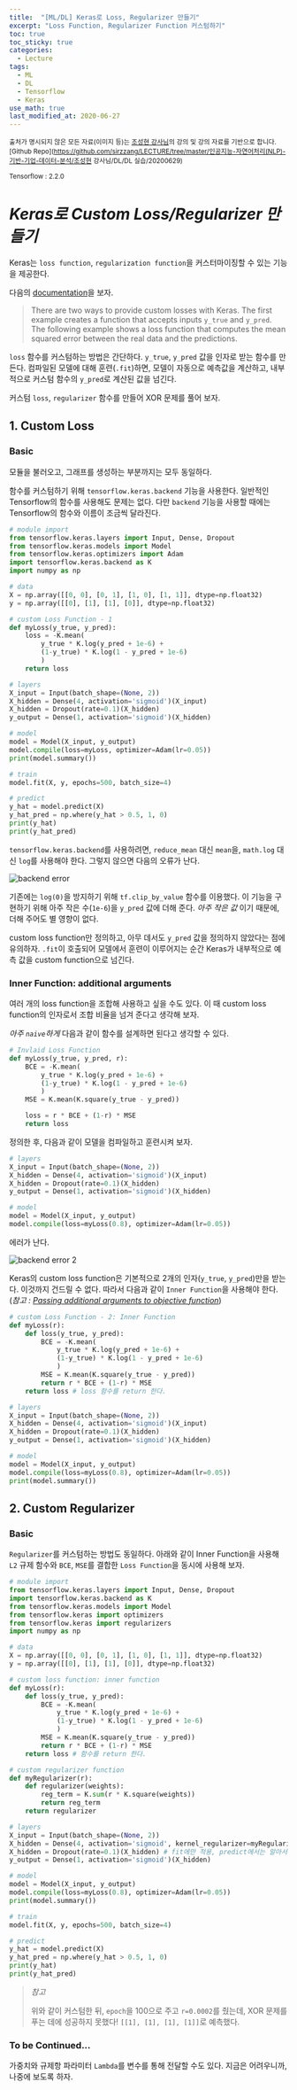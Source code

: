 ```yaml
---
title:  "[ML/DL] Keras로 Loss, Regularizer 만들기"
excerpt: "Loss Function, Regularizer Function 커스텀하기"
toc: true
toc_sticky: true
categories:
  - Lecture
tags:
  - ML
  - DL
  - Tensorflow
  - Keras
use_math: true
last_modified_at: 2020-06-27
---
```




<sup>출처가 명시되지 않은 모든 자료(이미지 등)는 [조성현 강사님](https://blog.naver.com/chunjein)의 강의 및 강의 자료를 기반으로 합니다.</sup> <sup>[Github Repo](https://github.com/sirzzang/LECTURE/tree/master/인공지능-자연어처리(NLP)-기반-기업-데이터-분석/조성현 강사님/DL/DL 실습/20200629)</sup>

<sup>Tensorflow : 2.2.0</sup>

# _Keras로 Custom Loss/Regularizer 만들기_



 Keras는 `loss function`, `regularization function`을 커스터마이징할 수 있는 기능을 제공한다.



 다음의 [documentation](https://www.tensorflow.org/guide/keras/train_and_evaluate#custom_losses)을 보자.

> There are two ways to provide custom losses with Keras. The first example creates a function that accepts inputs `y_true` and `y_pred`. The following example shows a loss function that computes the mean squared error between the real data and the predictions.



 `loss` 함수를 커스텀하는 방법은 간단하다. `y_true`, `y_pred` 값을 인자로 받는 함수를 만든다. 컴파일된 모델에 대해 훈련(`.fit`)하면, 모델이 자동으로 예측값을 계산하고, 내부적으로 커스텀 함수의 `y_pred`로 계산된 값을 넘긴다.



 커스텀 `loss`, `regularizer` 함수를 만들어 XOR 문제를 풀어 보자.



## 1. Custom Loss



### Basic



 모듈을 불러오고, 그래프를 생성하는 부분까지는 모두 동일하다. 

 함수를 커스텀하기 위해 `tensorflow.keras.backend` 기능을 사용한다. 일반적인 Tensorflow의 함수를 사용해도 문제는 없다. 다만 `backend` 기능을 사용할 때에는 Tensorflow의 함수와 이름이 조금씩 달라진다.



```python
# module import
from tensorflow.keras.layers import Input, Dense, Dropout
from tensorflow.keras.models import Model
from tensorflow.keras.optimizers import Adam
import tensorflow.keras.backend as K
import numpy as np

# data
X = np.array([[0, 0], [0, 1], [1, 0], [1, 1]], dtype=np.float32)
y = np.array([[0], [1], [1], [0]], dtype=np.float32)

# custom Loss Function - 1
def myLoss(y_true, y_pred):
    loss = -K.mean(
        y_true * K.log(y_pred + 1e-6) +
        (1-y_true) * K.log(1 - y_pred + 1e-6)
        )
    return loss

# layers
X_input = Input(batch_shape=(None, 2))
X_hidden = Dense(4, activation='sigmoid')(X_input) 
X_hidden = Dropout(rate=0.1)(X_hidden)
y_output = Dense(1, activation='sigmoid')(X_hidden)

# model
model = Model(X_input, y_output)
model.compile(loss=myLoss, optimizer=Adam(lr=0.05))
print(model.summary())

# train
model.fit(X, y, epochs=500, batch_size=4)

# predict
y_hat = model.predict(X)
y_hat_pred = np.where(y_hat > 0.5, 1, 0)
print(y_hat)
print(y_hat_pred)
```





 `tensorflow.keras.backend`를 사용하려면, `reduce_mean` 대신 `mean`을, `math.log` 대신 `log`를 사용해야 한다. 그렇지 않으면 다음의 오류가 난다.

![backend error]({{site.url}}/assets/images/backend-error.png)



  기존에는 `log(0)`을 방지하기 위해 `tf.clip_by_value` 함수를 이용했다. 이 기능을 구현하기 위해 아주 작은 수(`1e-6`)을 `y_pred` 값에 더해 준다. *아주 작은 값* 이기 때문에, 더해 주어도 별 영향이 없다. 

 

 custom loss function만 정의하고, 아무 데서도 `y_pred` 값을 정의하지 않았다는 점에 유의하자. `.fit`이 호출되어 모델에서 훈련이 이루어지는 순간 Keras가 내부적으로 예측 값을 custom function으로 넘긴다.





### Inner Function: additional arguments



 여러 개의 loss function을 조합해 사용하고 싶을 수도 있다. 이 때 custom loss function의 인자로서 조합 비율을 넘겨 준다고 생각해 보자.



 *아주 `naive`하게*  다음과 같이 함수를 설계하면 된다고 생각할 수 있다.

```python
# Invlaid Loss Function
def myLoss(y_true, y_pred, r):    
    BCE = -K.mean(
        y_true * K.log(y_pred + 1e-6) +
        (1-y_true) * K.log(1 - y_pred + 1e-6)
        )
    MSE = K.mean(K.square(y_true - y_pred))

    loss = r * BCE + (1-r) * MSE
    return loss
```



 정의한 후, 다음과 같이 모델을 컴파일하고 훈련시켜 보자.

```python
# layers
X_input = Input(batch_shape=(None, 2))
X_hidden = Dense(4, activation='sigmoid')(X_input)
X_hidden = Dropout(rate=0.1)(X_hidden)
y_output = Dense(1, activation='sigmoid')(X_hidden)

# model
model = Model(X_input, y_output)
model.compile(loss=myLoss(0.8), optimizer=Adam(lr=0.05))
```



  에러가 난다. 

![backend error 2]({{site.url}}/assets/images/backend-error2.png)



  Keras의 custom loss function은 기본적으로 2개의 인자(`y_true`, `y_pred`)만을 받는다. 이것까지 건드릴 수 없다. 따라서 다음과 같이 `Inner Function`을 사용해야 한다.(*참고 : [Passing additional arguments to objective function](https://github.com/keras-team/keras/issues/2121)*)



```python
# custom Loss Function - 2: Inner Function
def myLoss(r):
    def loss(y_true, y_pred):    
        BCE = -K.mean(
            y_true * K.log(y_pred + 1e-6) +
            (1-y_true) * K.log(1 - y_pred + 1e-6)
            )
        MSE = K.mean(K.square(y_true - y_pred))
        return r * BCE + (1-r) * MSE
    return loss # loss 함수를 return 한다.

# layers
X_input = Input(batch_shape=(None, 2))
X_hidden = Dense(4, activation='sigmoid')(X_input)
X_hidden = Dropout(rate=0.1)(X_hidden)
y_output = Dense(1, activation='sigmoid')(X_hidden)

# model
model = Model(X_input, y_output)
model.compile(loss=myLoss(0.8), optimizer=Adam(lr=0.05))
print(model.summary())
```





## 2. Custom Regularizer



### Basic



 `Regularizer`를 커스텀하는 방법도 동일하다. 아래와 같이 Inner Function을 사용해 `L2` 규제 함수와 `BCE`, `MSE`를 결합한 `Loss Function`을 동시에 사용해 보자.



```python
# module import
from tensorflow.keras.layers import Input, Dense, Dropout
import tensorflow.keras.backend as K
from tensorflow.keras.models import Model
from tensorflow.keras import optimizers
from tensorflow.keras import regularizers
import numpy as np

# data
X = np.array([[0, 0], [0, 1], [1, 0], [1, 1]], dtype=np.float32)
y = np.array([[0], [1], [1], [0]], dtype=np.float32)

# custom loss function: inner function
def myLoss(r):
    def loss(y_true, y_pred):    
        BCE = -K.mean(
            y_true * K.log(y_pred + 1e-6) +
            (1-y_true) * K.log(1 - y_pred + 1e-6)
            )
        MSE = K.mean(K.square(y_true - y_pred))
        return r * BCE + (1-r) * MSE
    return loss # 함수를 return 한다.

# custom regularizer function
def myRegularizer(r):
    def regularizer(weights):
        reg_term = K.sum(r * K.square(weights))
        return reg_term
    return regularizer

# layers
X_input = Input(batch_shape=(None, 2))
X_hidden = Dense(4, activation='sigmoid', kernel_regularizer=myRegularizer(0.0001))(X_input)
X_hidden = Dropout(rate=0.1)(X_hidden) # fit에만 적용, predict에서는 알아서 적용 안 됨.
y_output = Dense(1, activation='sigmoid')(X_hidden)

# model
model = Model(X_input, y_output)
model.compile(loss=myLoss(0.8), optimizer=Adam(lr=0.05))
print(model.summary())

# train
model.fit(X, y, epochs=500, batch_size=4)

# predict
y_hat = model.predict(X)
y_hat_pred = np.where(y_hat > 0.5, 1, 0)
print(y_hat)
print(y_hat_pred)
```



> *참고*
>
>  위와 같이 커스텀한 뒤, `epoch`을 100으로 주고 `r=0.0002`를 줬는데, XOR 문제를 푸는 데에 성공하지 못했다! `[[1], [1], [1], [1]]`로 예측했다.







### To be Continued...



 가중치와 규제항 파라미터 `Lambda`를 변수를 통해 전달할 수도 있다. 지금은 어려우니까, 나중에 보도록 하자.